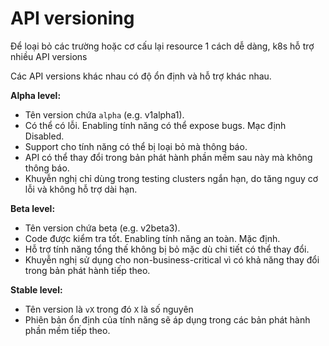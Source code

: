 # API versioning
Để loại bỏ các trường hoặc cơ cấu lại resource 1 cách dễ dàng, k8s hỗ trợ nhiều API versions

Các API versions khác nhau có độ ổn định và hỗ trợ khác nhau. 

**Alpha level:**
- Tên version chứa `alpha` (e.g. v1alpha1).
- Có thể có lỗi. Enabling tính năng có thể expose bugs. Mạc định Disabled.
- Support cho tính năng có thể bị loại bỏ mà thông báo.
- API có thể thay đổi trong bản phát hành phần mềm sau này mà không thông báo.
- Khuyễn nghị chỉ dùng trong testing clusters ngắn hạn, do tăng nguy cơ lỗi và không hỗ trợ dài hạn.

**Beta level:**
- Tên version chứa beta (e.g. v2beta3).
- Code được kiểm tra tốt. Enabling tính năng an toàn. Mặc định.
- Hỗ trợ tính năng tổng thế không bị bỏ mặc dù chi tiết có thể thay đổi.
- Khuyễn nghị sử dụng cho non-business-critical vì có khả năng thay đổi trong bản phát hành tiếp theo.

**Stable level:**
- Tên version là `vX` trong đó `X` là số nguyên
- Phiên bản ổn định của tính năng sẽ áp dụng trong các bản phát hành phần mềm tiếp theo.
